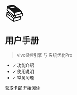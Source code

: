 <div class="cover-logo-placeholder">
  <span>📚</span>
</div>

# **用户手册**

> vivo温控引擎 与 系统优化Pro

* ✓ 功能介绍
* ✓ 使用说明
* ✓ 常见问题

<p class="buttons">
  <a href="https://fk.qkrxr.cn/shop/itostar" target="_blank" class="button">获取卡密</a>
  <a href="#/温控" class="button primary">开始阅读</a>
</p>

<style>
  /* 移除 Docsify 默认的封面背景 */
  .cover::before {
    background: none !important;
  }

  .cover {
    /* 使用渐变背景 */
    background: linear-gradient(to bottom right, #c8e6c9, #a5d6a7); /* 浅绿色渐变 */
    min-height: 100vh; /* 确保覆盖整个视口高度 */
    display: flex; /* 使用 Flexbox 布局 */
    flex-direction: column; /* 允许内容垂直排列 */
    align-items: center; /* 水平居中 */
    justify-content: center; /* 垂直居中 */
    text-align: center;
    padding: 20px;
    box-sizing: border-box;
    position: relative;
    z-index: 1;
  }

  /* 针对 Docsify 生成的主要内容区域 */
  .cover section.cover-main {
    color: #333;
    max-width: 600px;
    width: 90%; /* 适应不同宽度 */
    margin: 20px auto; /* 上下边距，左右自动 */
    padding: 20px;
    background-color: rgba(255, 255, 255, 0.1);
    border-radius: 15px;
    backdrop-filter: blur(2px);
    -webkit-backdrop-filter: blur(2px);
    /* 确保 z-index 高于背景伪元素 */
    position: relative;
    z-index: 2;
  }

  /* Logo 占位符样式 (独立于 .cover-main) */
  .cover-logo-placeholder {
    font-size: 60px;
    margin-bottom: 20px;
    line-height: 1;
    /* 确保 Logo 在内容区上方（如果需要） */
     order: -1; /* Flexbox 顺序，让它排在前面 */
     margin-top: 5vh; /* 距离顶部一些距离 */
  }

  /* 标题样式 (针对 Markdown 解析后的 h1) */
  .cover section.cover-main > h1 {
    color: #1b5e20;
    font-size: 2.5em !important;
    margin: 0.5em 0 !important;
    font-weight: bold !important;
    border-bottom: none !important;
  }

  /* 副标题样式 (针对 Markdown 解析后的 blockquote > p) */
  .cover section.cover-main > blockquote > p {
    margin: 1em 0 !important;
    font-size: 1.1em !important;
    color: #424242 !important;
  }

  /* 列表样式 (针对 Markdown 解析后的 ul) */
  .cover section.cover-main > ul {
    list-style: none !important;
    padding: 0 !important;
    margin: 1.5em 0 !important;
  }

  /* 列表项样式 (针对 Markdown 解析后的 li) */
  .cover section.cover-main > ul > li {
    display: inline-block !important;
    margin: 0 15px !important;
    font-size: 1em !important;
    color: #555 !important;
  }

  /* --- 按钮样式调整 --- */
  /* 按钮容器样式 (直接针对 .cover 下的 .buttons) */
  .cover p.buttons {
      margin-top: 2.5em !important;
      /* 确保按钮容器也在 Flex 布局流中正确处理 */
       width: 100%;
       order: 1; /* Flexbox 顺序，让它排在内容区之后 */
       margin-bottom: 5vh; /* 距离底部一些距离 */
  }

  /* 按钮通用样式 (直接针对 .cover 下的 .button) */
  .cover .button {
    display: inline-block;
    text-decoration: none !important;
    color: #333;
    border: 1px solid #aaa;
    padding: 12px 25px;
    border-radius: 25px;
    margin: 5px 10px; /* 增加垂直间距以防换行 */
    font-size: 1em;
    transition: all 0.3s ease;
    background-color: rgba(255, 255, 255, 0.3);
    backdrop-filter: blur(5px);
    -webkit-backdrop-filter: blur(5px);
    cursor: pointer; /* 添加指针样式 */
  }

  /* 按钮悬停效果 (直接针对 .cover 下的 .button) */
  .cover .button:hover {
    background-color: rgba(255, 255, 255, 0.6);
    border-color: #888;
    box-shadow: 0 2px 5px rgba(0,0,0,0.1);
    color: #111;
  }

  /* 主要按钮样式 (直接针对 .cover 下的 .button.primary) */
  .cover .button.primary {
    background-color: #4caf50;
    border-color: #4caf50;
    color: white !important;
  }

  /* 主要按钮悬停效果 (直接针对 .cover 下的 .button.primary) */
  .cover .button.primary:hover {
    background-color: #43a047;
    border-color: #43a047;
    color: white !important;
  }
  /* --- 按钮样式调整结束 --- */


  /* 移除 Docsify 可能添加的 footer */
  .cover footer {
      display: none !important;
  }

</style>
